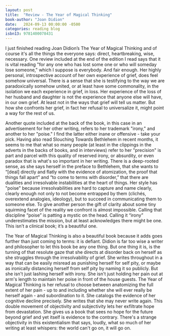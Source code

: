 ```yaml
---
layout: post
title:  "Review - The Year of Magical Thinking"
book-author: "Joan Didion"
date:   2024-09-13 00:00:00 -0500
categories: reading blog
isbn13: 9781400078431
---
```



I just finished reading Joan Didion’s The Year of Magical Thinking and of course it's all the things the everyone says: direct, heartbreaking, wise, necessary. One review included at the end of the edition I read says that it is vital reading "for any one who has lost some one or who will someday lose someone," which I suppose is everybody. And fair enough. Her highly personal, introspective account of her own experience of grief, does feel somehow universal. There is a sense that she is testifying to the way we are paradoxically somehow united, or at least have some commonality, in the isolation we each experience in grief, in loss. Her experience of the loss of her husband and daughter is not the experience that anyone else will have, in our own grief. At least not in the ways that grief will tell us matter. But how she confronts her grief, in fact her refusal to universalize it, might point a way for the rest of us.

Another quote included at the back of the book, in this case in an advertisement for her other writing, refers to her trademark "irony," and another to her "poise." I find the latter either inane or offensive - take your pick. Having also read Slouching Towards Bethlehem in recent months, it seems to me that what so many people (at least in the clippings in the adverts in the backs of books, and in interviews) refer to her "precision" is part and parcel with this quality of reserved irony, or absurdity, or even paradox that is what's so important in her writing. There is a deep-rooted sense, as she says herself in the preface to Bethlehem, that she wants to “[deal] directly and flatly with the evidence of atomization, the proof that things fall apart” and “to come to terms with disorder,” that there are dualities and irresolvable instabilities at the heart of things. Her style has "poise" because irresolvabilities are hard to capture and name clearly, clearly enough not only to not become entrapped by them (clichés, overextend analogies, ideology), but to succeed in communicating them to someone else. To give another person the gift of clarity about some tiny squirming facet of the reality we confront is almost impossible. Calling that discipline “poise” is patting a mystic on the head. Calling it “irony” underestimates the mission, but at least acknowledges there might be one. This isn’t a clinical book; it’s a beautiful one.

The Year of Magical Thinking is also a beautiful book because it adds goes further than just coming to terms: it is defiant. Didion is far too wise a writer and philosopher to let this book be any one thing. But one thing it is, is the turning of that resolute gaze that she directs at disorder back on herself as she struggles through the irresolvability of grief. She writes throughout in a way that can be easily misread as punishing herself for self pity, or maybe as ironically distancing herself from self pity by naming it so publicly. But she isn't just lashing herself with irony. She isn't just holding her pain out at arm's length to maintain her poise in front of the house guests. The Year of Magical Thinking is her refusal to choose between anatomizing the full extent of her pain - up to and including whether she will ever really be herself again - and subordination to it. She catalogs the evidence of her cognitive decline precisely. She writes that she may never write again. This double movement of objectivity and subjectivity lets her exfiltrate hope from devastation. She gives us a book that sees no hope for the future beyond grief and yet itself is evidence to the contrary. There's a strange objectivity in this existentialism that says, loudly, what so much of her writing at least whispers: the world can't go on, it will go on.
